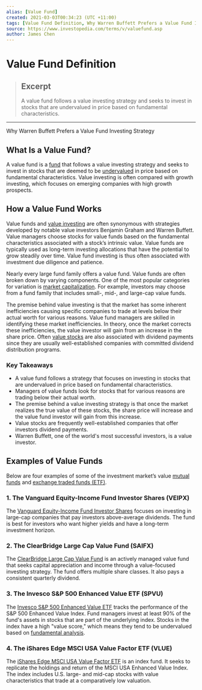 ```yaml
---
alias: [Value Fund]
created: 2021-03-03T00:34:23 (UTC +11:00)
tags: [Value Fund Definition, Why Warren Buffett Prefers a Value Fund Investing Strategy]
source: https://www.investopedia.com/terms/v/valuefund.asp
author: James Chen
---
```


# Value Fund Definition

> ## Excerpt
> A value fund follows a value investing strategy and seeks to invest in stocks that are undervalued in price based on fundamental characteristics.

---

Why Warren Buffett Prefers a Value Fund Investing Strategy
## What Is a Value Fund?

A value fund is a [fund](https://www.investopedia.com/terms/f/fund.asp) that follows a value investing strategy and seeks to invest in stocks that are deemed to be [undervalued](https://www.investopedia.com/terms/u/undervalued.asp) in price based on fundamental characteristics. Value investing is often compared with growth investing, which focuses on emerging companies with high growth prospects.

## How a Value Fund Works

Value funds and [value investing](https://www.investopedia.com/terms/v/valueinvesting.asp) are often synonymous with strategies developed by notable value investors Benjamin Graham and Warren Buffett. Value managers choose stocks for value funds based on the fundamental characteristics associated with a stock’s intrinsic value. Value funds are typically used as long-term investing allocations that have the potential to grow steadily over time. Value fund investing is thus often associated with investment due diligence and patience.

Nearly every large fund family offers a value fund. Value funds are often broken down by varying components. One of the most popular categories for variation is [market capitalization](https://www.investopedia.com/terms/m/marketcapitalization.asp). For example, investors may choose from a fund family that includes small-, mid-, and large-cap value funds.

The premise behind value investing is that the market has some inherent inefficiencies causing specific companies to trade at levels below their actual worth for various reasons. Value fund managers are skilled in identifying these market inefficiencies. In theory, once the market corrects these inefficiencies, the value investor will gain from an increase in the share price. Often [value stocks](https://www.investopedia.com/terms/v/valuestock.asp) are also associated with dividend payments since they are usually well-established companies with committed dividend distribution programs.

### Key Takeaways

-   A value fund follows a strategy that focuses on investing in stocks that are undervalued in price based on fundamental characteristics.
-   Managers of value funds look for stocks that for various reasons are trading below their actual worth. 
-   The premise behind a value investing strategy is that once the market realizes the true value of these stocks, the share price will increase and the value fund investor will gain from this increase.
-   Value stocks are frequently well-established companies that offer investors dividend payments.
-   Warren Buffett, one of the world's most successful investors, is a value investor.

## Examples of Value Funds

Below are four examples of some of the investment market’s value [mutual funds](https://www.investopedia.com/terms/m/mutualfund.asp) and [exchange traded funds (ETF)](https://www.investopedia.com/terms/e/etf.asp).

### 1\. The Vanguard Equity-Income Fund Investor Shares (VEIPX)

The [Vanguard Equity-Income Fund Investor Shares](https://investor.vanguard.com/mutual-funds/profile/overview/veipx) focuses on investing in large-cap companies that pay investors above-average dividends. The fund is best for investors who want higher yields and have a long-term investment horizon.

### 2\. The ClearBridge Large Cap Value Fund (SAIFX)

The [ClearBridge Large Cap Value Fund](https://www.leggmason.com/en-us/products/mutual-funds/clearbridge-large-cap-value-fund.html) is an actively managed value fund that seeks capital appreciation and income through a value-focused investing strategy. The fund offers multiple share classes. It also pays a consistent quarterly dividend.

### 3\. The Invesco S&P 500 Enhanced Value ETF (SPVU)

The [Invesco S&P 500 Enhanced Value ETF](https://www.invesco.com/portal/site/us/investors/etfs/product-detail?productId=spvu) tracks the performance of the S&P 500 Enhanced Value Index. Fund managers invest at least 90% of the fund's assets in stocks that are part of the underlying index. Stocks in the index have a high "value score," which means they tend to be undervalued based on [fundamental analysis](https://www.investopedia.com/terms/f/fundamentalanalysis.asp).

### 4\. The iShares Edge MSCI USA Value Factor ETF (VLUE) 

The [iShares Edge MSCI USA Value Factor ETF](https://www.ishares.com/us/products/251616/ishares-msci-usa-value-factor-etf) is an index fund. It seeks to replicate the holdings and return of the MSCI USA Enhanced Value Index. The index includes U.S. large- and mid-cap stocks with value characteristics that trade at a comparatively low valuation.
